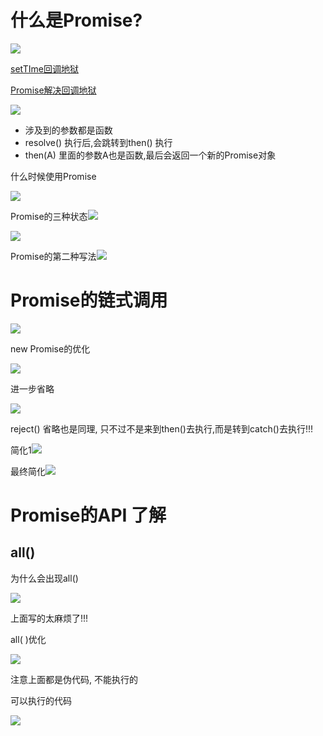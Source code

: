 # 什么是Promise?

![](assets\Promise-1.jpg)



[setTIme回调地狱](http://js.jirengu.com/sawem/1)

[Promise解决回调地狱](http://js.jirengu.com/luduz/1)

![](assets\Promise-2.jpg)

- 涉及到的参数都是函数
- resolve() 执行后,会跳转到then() 执行
- then(A)  里面的参数A也是函数,最后会返回一个新的Promise对象

什么时候使用Promise

![](assets\Promise-3.jpg)



Promise的三种状态![](assets\Promise-5.jpg)

![](assets\Promise-6.jpg)

Promise的第二种写法![](assets\Promise-7.jpg)





# Promise的链式调用

![](assets\Promise-8.jpg)

new Promise的优化

![](assets\Promise-9.jpg)

进一步省略

![](assets\Promise-10.jpg)



reject() 省略也是同理, 只不过不是来到then()去执行,而是转到catch()去执行!!!

简化1![](assets\Promise-11.jpg)

最终简化![](assets\Promise-12.jpg)



# Promise的API 了解

## all()

为什么会出现all()

![](assets\Promise-13.jpg)

上面写的太麻烦了!!!

all( )优化

![](assets\Promise-14.jpg)



注意上面都是伪代码, 不能执行的



可以执行的代码

![](assets\Promise-15.jpg)



